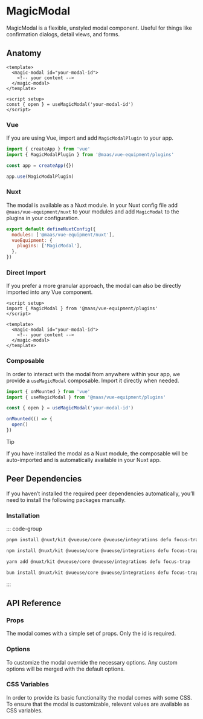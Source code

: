 # MagicModal

MagicModal is a flexible, unstyled modal component. Useful for things like confirmation dialogs, detail views, and forms.

<ComponentPreview src="./demo/DefaultDemo.vue" />

<!--@include: @/apps/docs/src/content/snippets/overview.md-->

## Anatomy

```vue
<template>
  <magic-modal id="your-modal-id">
    <!-- your content -->
  </magic-modal>
</template>

<script setup>
const { open } = useMagicModal('your-modal-id')
</script>
```

<!--@include: @/apps/docs/src/content/snippets/installation.md-->

### Vue

If you are using Vue, import and add `MagicModalPlugin` to your app.

```js
import { createApp } from 'vue'
import { MagicModalPlugin } from '@maas/vue-equipment/plugins'

const app = createApp({})

app.use(MagicModalPlugin)
```

### Nuxt

The modal is available as a Nuxt module. In your Nuxt config file add `@maas/vue-equipment/nuxt` to your modules and add `MagicModal` to the plugins in your configuration.

```js
export default defineNuxtConfig({
  modules: ['@maas/vue-equipment/nuxt'],
  vueEquipment: {
    plugins: ['MagicModal'],
  },
})
```

### Direct Import

If you prefer a more granular approach, the modal can also be directly imported into any Vue component.

```vue
<script setup>
import { MagicModal } from '@maas/vue-equipment/plugins'
</script>

<template>
  <magic-modal id="your-modal-id">
    <!-- your content -->
  </magic-modal>
</template>
```

### Composable

In order to interact with the modal from anywhere within your app, we provide a `useMagicModal` composable. Import it directly when needed.

```js
import { onMounted } from 'vue'
import { useMagicModal } from '@maas/vue-equipment/plugins'

const { open } = useMagicModal('your-modal-id')

onMounted(() => {
  open()
})
```

> [!TIP]
> If you have installed the modal as a Nuxt module, the composable will be auto-imported and is automatically available in your Nuxt app.

## Peer Dependencies

If you haven’t installed the required peer dependencies automatically, you’ll need to install the following packages manually.

<ProseTable
  :columns="[
    { label: 'Package'},
  ]"
  :rows="[
    {
      items: [
        {
          label: '[@nuxt/kit](https://www.npmjs.com/package/@nuxt/kit)'
        }
      ]
    },
    {
      items: [
        {
          label: '[@vueuse/core](https://www.npmjs.com/package/@vueuse/core)'
        }
      ]
    },
    {
      items: [
        {
          label: '[@vueuse/integrations](https://www.npmjs.com/package/@vueuse/integrations)'
        }
      ]
    },
    {
      items: [
        {
          label: '[defu](https://www.npmjs.com/package/defu)'
        }
      ]
    },
    {
      items: [
        {
          label: '[focus-trap](https://www.npmjs.com/package/focus-trap)'
        }
      ]
    }
  ]"
/>

### Installation

::: code-group

```sh [pnpm]
pnpm install @nuxt/kit @vueuse/core @vueuse/integrations defu focus-trap
```

```sh [npm]
npm install @nuxt/kit @vueuse/core @vueuse/integrations defu focus-trap
```

```sh [yarn]
yarn add @nuxt/kit @vueuse/core @vueuse/integrations defu focus-trap
```

```sh [bun]
bun install @nuxt/kit @vueuse/core @vueuse/integrations defu focus-trap
```

:::

## API Reference

### Props

The modal comes with a simple set of props. Only the id is required.

<ProseTable
  :columns="[
    { label: 'Prop' },
    { label: 'Type' },
    { label: 'Required' }
  ]"
  :rows="[
    {
      items: [
        {
          label: 'id',
          description: 'Providing an id is required. Can either be a string or a ref.'
        },
        {
          label: 'MaybeRef\<string\>',
          escape: true
        },
        {
          label: 'true'
        }
      ]
    },
    {
      items: [
        {
          label: 'options',
          description: 'Refer to the [options table](#options) for details.'
        },
        {
          label: 'MagicModalOptions'
        },
        {
          label: 'false'
        }
      ]
    }
  ]"
/>

### Options

To customize the modal override the necessary options. Any custom options will be merged with the default options.

<ProseTable
  :columns="[
    { label: 'Option' },
    { label: 'Type' },
    { label: 'Default' }
  ]"
  :rows="[
    {
      items: [
        {
          label: 'backdrop',
          description: 'Show or hide a backdrop element. Only visible when the modal is open.'
        },
        {
          label: 'boolean'
        },
        {
          label: 'true'
        }
      ]
    },
    {
      items: [
        {
          label: 'tag',
          description: 'Specify the modal’s HTML element.'
        },
        {
          label: 'string',
          description: '\'dialog\' | \'div\''
        },
        {
          label: '\'dialog\''
        }
      ]
    },
    {
      items: [
        {
          label: 'focusTrap',
          description: 'Pass focus-trap options or disable completely. A complete list of options can be found [here](https://www.npmjs.com/package/focus-trap#createoptions). Make sure to disable this, if you do not have a focusable element in your modal.'
        },
        {
          label: 'boolean | FocusTrapOptions'
        },
        {
          label: 'object'
        }
      ]
    },
    {
      items: [
        {
          label: 'scrollLock',
          description: 'Lock body scroll when the modal is open.'
        },
        {
          label: 'boolean | object'
        },
        {
          label: 'object'
        }
      ]
    },
    {
      items: [
        {
          label: 'scrollLock.padding',
          description: 'Locking the body scroll hides any permanently visible scrollbar. Adding a padding to fixed elements prevents them from shifting in this case.'
        },
        {
          label: 'boolean'
        },
        {
          label: 'true'
        }
      ]
    },
    {
      items: [
        {
          label: 'teleport.target',
          description: 'Specify the teleport target or disable teleporting the modal completely.'
        },
        {
          label: 'string'
        },
        {
          label: '\'body\''
        }
      ]
    },
    {
      items: [
        {
          label: 'teleport.disabled',
          description: 'Specify the teleport target or disable teleporting the modal completely.'
        },
        {
          label: 'boolean'
        },
        {
          label: 'false'
        }
      ]
    },
    {
      items: [
        {
          label: 'transition.content',
          description: 'Set the transition name for the modal itself.'
        },
        {
          label: 'string'
        },
        {
          label: '\'magic-modal-content\''
        }
      ]
    },
    {
      items: [
        {
          label: 'transition.backdrop',
          description: 'Set the transition name for the modal’s backdrop.'
        },
        {
          label: 'string'
        },
        {
          label: '\'magic-modal-backdrop\''
        }
      ]
    },
    {
      items: [
        {
          label: 'keyListener.close',
          description: 'Set keyboard keys to close the modal.'
        },
        {
          label: 'string[]'
        },
        {
          label: '[\'Escape\']'
        }
      ]
    }
  ]"
/>

### CSS Variables

In order to provide its basic functionality the modal comes with some CSS. To ensure that the modal is customizable, relevant values are available as CSS variables.

<ProseTable
  :columns="[
    { label: 'Variable' },
    { label: 'Default' },
  ]"
  :rows="[
    {
      items: [
        {
          label: '--magic-modal-z-index'
        },
        {
          label: '999'
        },
      ]
    },
    {
      items: [
        {
          label: '--magic-modal-content-align-items'
        },
        {
          label: 'center'
        },
      ]
    },
    {
      items: [
        {
          label: '--magic-modal-content-justify-content'
        },
        {
          label: 'center'
        },
      ]
    },
    {
      items: [
        {
          label: '--magic-modal-content-overflow-y'
        },
        {
          label: 'auto'
        },
      ]
    },
    {
      items: [
        {
          label: '--magic-modal-backdrop-color'
        },
        {
          label: 'rgba(0, 0, 0, 0.5)'
        },
      ]
    },
    {
      items: [
        {
          label: '--magic-modal-backdrop-filter'
        },
        {
          label: 'unset'
        },
      ]
    }
  ]"
/>
